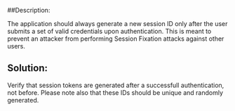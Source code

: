 ##Description:

The application should always generate a new session ID only after the user submits a set of valid credentials upon authentication.
This is meant to prevent an attacker from performing Session Fixation attacks against other users.

## Solution:

Verify that session tokens are generated after a successfull authentication, not before. Please note also that these IDs should be unique and randomly generated.
